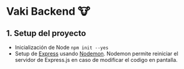 # Vaki Backend 🐮

## 1. Setup del proyecto

- Inicialización de Node `npm init --yes`
- Setup de [Express](https://expressjs.com/) usando [Nodemon](https://nodemon.io). Nodemon permite reiniciar el servidor de Express.js en caso de modificar el codigo en pantalla.
